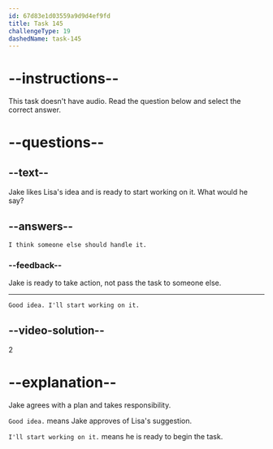 ```yaml
---
id: 67d83e1d03559a9d9d4ef9fd
title: Task 145
challengeType: 19
dashedName: task-145
---
```


<!-- SPEAKING -->

# --instructions--

This task doesn't have audio. Read the question below and select the correct answer.

# --questions--

## --text--

Jake likes Lisa's idea and is ready to start working on it. What would he say?

## --answers--

`I think someone else should handle it.`

### --feedback--

Jake is ready to take action, not pass the task to someone else.

---

`Good idea. I'll start working on it.`

## --video-solution--

2

# --explanation--

Jake agrees with a plan and takes responsibility.

`Good idea.` means Jake approves of Lisa's suggestion.

`I'll start working on it.` means he is ready to begin the task.
